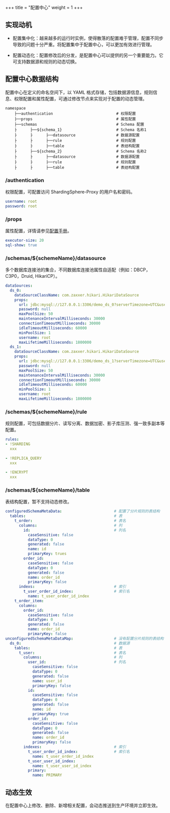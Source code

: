 +++
title = "配置中心"
weight = 1
+++

## 实现动机

- 配置集中化：越来越多的运行时实例，使得散落的配置难于管理，配置不同步导致的问题十分严重。将配置集中于配置中心，可以更加有效进行管理。

- 配置动态化：配置修改后的分发，是配置中心可以提供的另一个重要能力。它可支持数据源和规则的动态切换。

## 配置中心数据结构

配置中心在定义的命名空间下，以 YAML 格式存储，包括数据源信息，规则信息、权限配置和属性配置，可通过修改节点来实现对于配置的动态管理。

```
namespace
    ├──authentication                            # 权限配置
    ├──props                                     # 属性配置
    ├──schemas                                   # Schema 配置
    ├      ├──${schema_1}                        # Schema 名称1
    ├      ├      ├──datasource                  # 数据源配置
    ├      ├      ├──rule                        # 规则配置
    ├      ├      ├──table                       # 表结构配置
    ├      ├──${schema_2}                        # Schema 名称2
    ├      ├      ├──datasource                  # 数据源配置
    ├      ├      ├──rule                        # 规则配置
    ├      ├      ├──table                       # 表结构配置
```

### /authentication

权限配置，可配置访问 ShardingSphere-Proxy 的用户名和密码。

```yaml
username: root
password: root
```

### /props

属性配置，详情请参见[配置手册](/cn/user-manual/shardingsphere-jdbc/configuration/)。

```yaml
executor-size: 20
sql-show: true
```

### /schemas/${schemeName}/datasource

多个数据库连接池的集合，不同数据库连接池属性自适配（例如：DBCP，C3P0，Druid, HikariCP）。

```yaml
dataSources:
  ds_0: 
    dataSourceClassName: com.zaxxer.hikari.HikariDataSource
    props:
      url: jdbc:mysql://127.0.0.1:3306/demo_ds_0?serverTimezone=UTC&useSSL=false
      password: null
      maxPoolSize: 50
      maintenanceIntervalMilliseconds: 30000
      connectionTimeoutMilliseconds: 30000
      idleTimeoutMilliseconds: 60000
      minPoolSize: 1
      username: root
      maxLifetimeMilliseconds: 1800000
  ds_1: 
    dataSourceClassName: com.zaxxer.hikari.HikariDataSource
    props:
      url: jdbc:mysql://127.0.0.1:3306/demo_ds_1?serverTimezone=UTC&useSSL=false
      password: null
      maxPoolSize: 50
      maintenanceIntervalMilliseconds: 30000
      connectionTimeoutMilliseconds: 30000
      idleTimeoutMilliseconds: 60000
      minPoolSize: 1
      username: root
      maxLifetimeMilliseconds: 1800000
```

### /schemas/${schemeName}/rule

规则配置，可包括数据分片、读写分离、数据加密、影子库压测、强一致多副本等配置。

```yaml
rules:
- !SHARDING
  xxx
  
- !REPLICA_QUERY
  xxx
  
- !ENCRYPT
  xxx
```

### /schemas/${schemeName}/table

表结构配置，暂不支持动态修改。

```yaml
configuredSchemaMetaData:                       # 配置了分片规则的表结构
  tables:                                       # 表
    t_order:                                    # 表名
      columns:                                  # 列
        id:                                     # 列名
          caseSensitive: false
          dataType: 0
          generated: false
          name: id
          primaryKey: trues
        order_id:
          caseSensitive: false
          dataType: 0
          generated: false
          name: order_id
          primaryKey: false
      indexs:                                   # 索引
        t_user_order_id_index:                  # 索引名
          name: t_user_order_id_index
    t_order_item:
      columns:
        order_id:
          caseSensitive: false
          dataType: 0
          generated: false
          name: order_id
          primaryKey: false
unconfiguredSchemaMetaDataMap:                  # 没有配置分片规则的表结构
  ds_0:                                         # 数据源
    tables:                                     # 表
      t_user:                                   # 表名
        columns:                                # 列
          user_id:                              # 列名
            caseSensitive: false
            dataType: 0
            generated: false
            name: user_id
            primaryKey: false
          id:
            caseSensitive: false
            dataType: 0
            generated: false
            name: id
            primaryKey: true
          order_id:
            caseSensitive: false
            dataType: 0
            generated: false
            name: order_id
            primaryKey: false
        indexes:                                # 索引
          t_user_order_id_index:                # 索引名
            name: t_user_order_id_index
          t_user_user_id_index:
            name: t_user_user_id_index
          primary:
            name: PRIMARY
```

## 动态生效

在配置中心上修改、删除、新增相关配置，会动态推送到生产环境并立即生效。